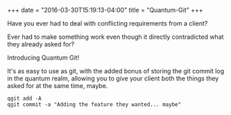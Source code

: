 +++
date = "2016-03-30T15:19:13-04:00"
title = "Quantum-Git"
+++

Have you ever had to deal with conflicting requirements from a client?

Ever had to make something work even though it directly contradicted what they
already asked for?

Introducing Quantum Git!

It's as easy to use as git, with the added bonus of storing the git commit log
in the quantum realm, allowing you to give your client both the things they
asked for at the same time, maybe.

    qgit add -A
    qgit commit -a "Adding the feature they wanted... maybe"
